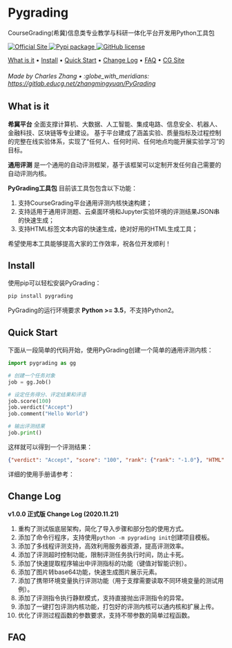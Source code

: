 <h1>
    Pygrading
</h1>


CourseGrading(希冀)信息类专业教学与科研一体化平台开发用Python工具包

<p>
	<a href="http://www.educg.net/">
		<img src="https://img.shields.io/badge/site-CG-red"
				 alt="Official Site">
	</a>
	<a href="https://pypi.org/project/pygrading/">
			<img src="https://img.shields.io/badge/pypi-v1.0.0-orange"
					 alt="Pypi package">
		</a>
	<a href="https://github.com/PhenomingZ/PyGrading/blob/master/LICENSE">
				<img src="https://img.shields.io/github/license/PhenomingZ/PyGrading"
						 alt="GitHub license">
	</a>
</p>

<p>
	<a href="#what-is-it">What is it</a> •
	<a href="#install">Install</a> •
	<a href="#quick-start">Quick Start</a> •
	<a href="#change-log">Change Log</a> •
	<a href="#faq">FAQ</a> •
	<a href="http://www.educg.net/" target="_blank">CG Site</a>
</p>

<h6>Made by Charles Zhang • :globe_with_meridians: <a href="https://gitlab.educg.net/zhangmingyuan/PyGrading">https://gitlab.educg.net/zhangmingyuan/PyGrading</a></h6>

## What is it

**希冀平台** 全面支撑计算机、大数据、人工智能、集成电路、信息安全、机器人、金融科技、区块链等专业建设。 基于平台建成了涵盖实验、质量指标及过程控制的完整在线实验体系，实现了“任何人、任何时间、任何地点均能开展实验学习”的目标。

**通用评测** 是一个通用的自动评测框架，基于该框架可以定制开发任何自己需要的自动评测内核。

**PyGrading工具包** 目前该工具包包含以下功能：
1. 支持CourseGrading平台通用评测内核快速构建；
2. 支持适用于通用评测题、云桌面环境和Jupyter实验环境的评测结果JSON串的快速生成；
2. 支持HTML标签文本内容的快速生成，绝对好用的HTML生成工具；

希望使用本工具能够提高大家的工作效率，祝各位开发顺利！

## Install

使用pip可以轻松安装PyGrading：

```bash
pip install pygrading
```

PyGrading的运行环境要求 **Python >= 3.5**，不支持Python2。

## Quick Start

下面从一段简单的代码开始，使用PyGrading创建一个简单的通用评测内核：

```python
import pygrading as gg

# 创建一个任务对象
job = gg.Job()

# 设定任务得分、评定结果和评语
job.score(100)
job.verdict("Accept") 
job.comment("Hello World")

# 输出评测结果
job.print()
```

这样就可以得到一个评测结果：
```json
{"verdict": "Accept", "score": "100", "rank": {"rank": "-1.0"}, "HTML": "enable", "comment": "Hello World"}
```

详细的使用手册请参考：[]()

## Change Log

**v1.0.0 正式版 Change Log (2020.11.21)**  
1. 重构了测试版底层架构，简化了导入步骤和部分包的使用方式。
2. 添加了命令行程序，支持使用`python -m pygrading init`创建项目模板。
3. 添加了多线程评测支持，高效利用服务器资源，提高评测效率。
4. 添加了评测超时控制功能，限制评测任务执行时间，防止卡死。
5. 添加了快速提取程序输出中评测指标的功能（键值对智能识别）。
6. 添加了图片转base64功能，快速生成图片展示元素。
7. 添加了携带环境变量执行评测功能（用于支撑需要读取不同环境变量的测试用例）。
8. 添加了评测指令执行静默模式，支持直接抛出评测指令的异常。
9. 添加了一键打包评测内核功能，打包好的评测内核可以通内核和扩展上传。
10.  优化了评测过程函数的参数要求，支持不带参数的简单过程函数。

## FAQ

